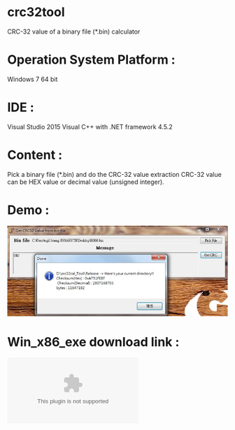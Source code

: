 # crc32tool
CRC-32 value of a binary file (*.bin) calculator

# Operation System Platform : 
Windows 7 64 bit
# IDE : 
Visual Studio 2015 Visual C++ with .NET framework 4.5.2

# Content :  
Pick a binary file (*.bin) and do the CRC-32 value extraction
CRC-32 value can be HEX value or decimal value (unsigned integer).

# Demo :

![alt tag](https://github.com/crazylittleJ/crc32tool/blob/master/Crc32_win32_demo.jpg)

# Win_x86_exe download link :
![alt tag](https://github.com/crazylittleJ/crc32tool/blob/master/exe_x86_win/crc32cal_Tool.exe)
